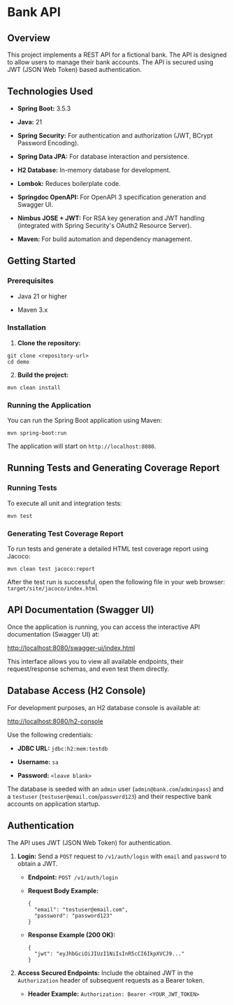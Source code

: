 # Bank API

## Overview

This project implements a REST API for a fictional bank.
The API is designed to allow users to manage their bank accounts.
The API is secured using JWT (JSON Web Token) based authentication.

## Technologies Used

* **Spring Boot:** 3.5.3

* **Java:** 21

* **Spring Security:** For authentication and authorization (JWT, BCrypt Password Encoding).

* **Spring Data JPA:** For database interaction and persistence.

* **H2 Database:** In-memory database for development.

* **Lombok:** Reduces boilerplate code.

* **Springdoc OpenAPI:** For OpenAPI 3 specification generation and Swagger UI.

* **Nimbus JOSE + JWT:** For RSA key generation and JWT handling (integrated with Spring Security's OAuth2 Resource Server).

* **Maven:** For build automation and dependency management.

## Getting Started

### Prerequisites

* Java 21 or higher

* Maven 3.x

### Installation

1. **Clone the repository:**
```
git clone <repository-url>
cd demo
```
2. **Build the project:**
```
mvn clean install
```

### Running the Application

You can run the Spring Boot application using Maven:
```
mvn spring-boot:run
```

The application will start on `http://localhost:8080`.

## Running Tests and Generating Coverage Report

### Running Tests
To execute all unit and integration tests:
```
mvn test
```

### Generating Test Coverage Report
To run tests and generate a detailed HTML test coverage report using Jacoco:
```
mvn clean test jacoco:report
```
After the test run is successful, open the following file in your web browser:
`target/site/jacoco/index.html`

## API Documentation (Swagger UI)

Once the application is running, you can access the interactive API documentation (Swagger UI) at:

[http://localhost:8080/swagger-ui/index.html](http://localhost:8080/swagger-ui/index.html)

This interface allows you to view all available endpoints, their request/response schemas, and even test them directly.

## Database Access (H2 Console)

For development purposes, an H2 database console is available at:

[http://localhost:8080/h2-console](http://localhost:8080/h2-console)

Use the following credentials:

* **JDBC URL:** `jdbc:h2:mem:testdb`

* **Username:** `sa`

* **Password:** `<leave blank>`

The database is seeded with an `admin` user (`admin@bank.com`/`adminpass`) and a `testuser` (`testuser@email.com`/`password123`) and their respective bank accounts on application startup.

## Authentication

The API uses JWT (JSON Web Token) for authentication.

1. **Login:** Send a `POST` request to `/v1/auth/login` with `email` and `password` to obtain a JWT.

    * **Endpoint:** `POST /v1/auth/login`

    * **Request Body Example:**

      ```
      {
        "email": "testuser@email.com",
        "password": "password123"
      }
      
      ```

    * **Response Example (200 OK):**

      ```
      {
        "jwt": "eyJhbGciOiJIUzI1NiIsInR5cCI6IkpXVCJ9..."
      }
      
      ```

2. **Access Secured Endpoints:** Include the obtained JWT in the `Authorization` header of subsequent requests as a Bearer token.

    * **Header Example:** `Authorization: Bearer <YOUR_JWT_TOKEN>`
